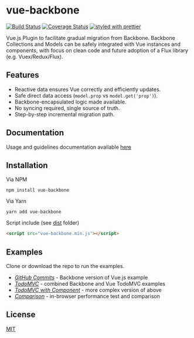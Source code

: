 # vue-backbone  

[![Build Status](https://travis-ci.org/mikeapr4/vue-backbone.png?branch=master)](https://travis-ci.org/mikeapr4/vue-backbone)
[![Coverage Status](https://coveralls.io/repos/github/mikeapr4/vue-backbone/badge.svg?branch=master)](https://coveralls.io/github/mikeapr4/vue-backbone)
[![styled with prettier](https://img.shields.io/badge/styled_with-prettier-ff69b4.svg)](https://github.com/prettier/prettier)

Vue.js Plugin to facilitate gradual migration from Backbone. Backbone Collections and Models can be safely integrated with Vue instances and components, with focus on clean code and future adoption of a Flux library (e.g. Vuex/Redux/Flux).

## Features

* Reactive data ensures Vue correctly and efficiently updates.
* Safe direct data access (`model.prop` vs `model.get('prop')`).
* Backbone-encapsulated logic made available.
* No syncing required, single source of truth.
* Step-by-step incremental migration path.

## Documentation

Usage and guidelines documentation available [here](https://mikeapr4.gitbooks.io/vue-backbone) 

## Installation

Via NPM

    npm install vue-backbone

Via Yarn

    yarn add vue-backbone

Script include (see [dist](https://github.com/mikeapr4/vue-backbone/tree/master/dist) folder)

```html
<script src="vue-backbone.min.js"></script>
```

## Examples

Clone or download the repo to run the examples.

* [*GitHub Commits*](https://github.com/mikeapr4/vue-backbone/tree/master/examples/github-commits.htm) - Backbone version of Vue.js example
* [*TodoMVC*](https://github.com/mikeapr4/vue-backbone/tree/master/examples/todomvc) - combined Backbone and Vue TodoMVC examples
* [*TodoMVC with Component*](https://github.com/mikeapr4/vue-backbone/tree/master/examples/todomvc-with-component) - more complex version of above
* [*Comparison*](https://github.com/mikeapr4/vue-backbone/tree/master/examples/comparison) - in-browser performance test and comparison

## License

[MIT](http://opensource.org/licenses/MIT)
